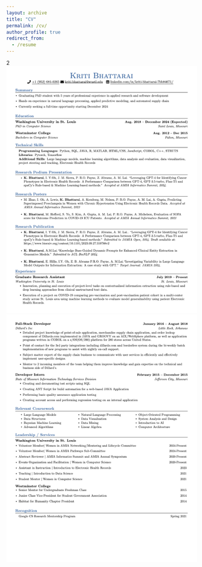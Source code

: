 ```yaml
---
layout: archive
title: "CV"
permalink: /cv/
author_profile: true
redirect_from:
  - /resume
---
```

2
![Page 1](CV1.png)
![Page 2](CV2.png)
